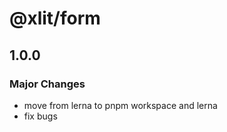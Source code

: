 # @xlit/form

## 1.0.0

### Major Changes

- move from lerna to pnpm workspace and lerna
- fix bugs
